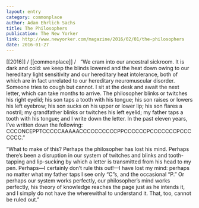 ```yaml
---
layout: entry
category: commonplace
author: Adam Ehrlich Sachs
title: The Philosophers
publication: The New Yorker
link: http://www.newyorker.com/magazine/2016/02/01/the-philosophers
date: 2016-01-27
---
```


[[2016]] / [[commonplace]] / 
 
“We cram into our ancestral sickroom. It is dark and cold: we keep the blinds lowered and the heat down owing to our hereditary light sensitivity and our hereditary heat intolerance, both of which are in fact unrelated to our hereditary neuromuscular disorder. Someone tries to cough but cannot. I sit at the desk and await the next letter, which can take months to arrive. The philosopher blinks or twitches his right eyelid; his son taps a tooth with his tongue; his son raises or lowers his left eyebrow; his son sucks on his upper or lower lip; his son flares a nostril; my grandfather blinks or twitches his left eyelid; my father taps a tooth with his tongue; and I write down the letter. In the past eleven years, I’ve written down the following: CCCONCEPPTCCCCCAAAAACCCCCCCCCCPPCCCCCCPCCCCCCCPCCCCCCC.”

“What to make of this? Perhaps the philosopher has lost his mind. Perhaps there’s been a disruption in our system of twitches and blinks and tooth-tapping and lip-sucking by which a letter is transmitted from his head to my pen. Perhaps—I certainly don’t rule this out!—I have lost my mind: perhaps no matter what my father taps I see only “C”s, and the occasional “P.” Or perhaps our system works perfectly, our philosopher’s mind works perfectly, his theory of knowledge reaches the page just as he intends it, and I simply do not have the wherewithal to understand it. That, too, cannot be ruled out.”

